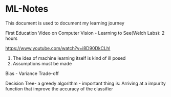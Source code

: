 # ML-Notes
This document is used to document my learning journey 

First Education Video on Computer Vision - Learning to See(Welch Labs): 2 hours

https://www.youtube.com/watch?v=i8D90DkCLhI

1. The idea of machine learning itself is kind of ill posed
2. Assumptions must be made

Bias - Variance Trade-off 

Decision Tree- a greedy algorithm - important thing is: Arriving at a impurity function that improve the accuracy of the classifier  
